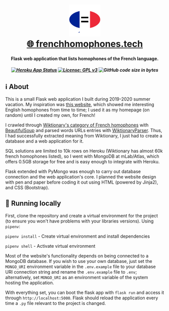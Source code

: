 <h1 align="center">
  	<a href="http://www.frenchhomophones.tech">
		<img src=".github/FrenchHomophonesIcon.png" width=20%">
		<br/>
	 	🌐 frenchhomophones.tech</a>
</h1>

<h4 align="center">
	Flask web application that lists homophones of the French language.
</h4>

<h5 align="center">

[![Heroku App Status](https://heroku-shields.herokuapp.com/frenchhomophones)](https://inmetbot.herokuapp.com) [![License: GPL v3](https://img.shields.io/badge/License-GPLv3-orange.svg)](https://www.gnu.org/licenses/gpl-3.0) ![GitHub code size in bytes](https://img.shields.io/github/repo-size/atilioa/frenchhomophones)

</h5>

## ℹ About

This is a small Flask web application I built during 2019-2020 summer vacation.
My inspiration was <a href="https://www.homophone.com/">this website</a>, which showed me interesting English homophones from time to time; I used it as my homepage (on random) until I created my own, for French!

I crawled through <a href ="https://en.wiktionary.org/w/index.php?title=Category:French_terms_with_homophones">Wiktionary's category of French homophones</a> with <a href="https://pypi.org/project/beautifulsoup4/">BeautifulSoup</a> and parsed words URLs entries with <a href="https://pypi.org/project/wiktionaryparser/">WiktionaryParser</a>. Thus, I had successfully extracted meaning from Wiktionary, I just had to create a database and a web application for it.

SQL solutions are limited to 10k rows on Heroku (Wiktionary has almost 60k french homophones listed), so I went with MongoDB at mLab/Atlas, which offers 0.5GB storage for free and is easy enough to integrate with Heroku.

Flask extended with PyMongo was enough to carry out database connection and the web application's core. I planned the website design with pen and paper before coding it out using HTML (powered by Jinja2), and CSS (Bootstrap).

## 🏡 Running locally

First, clone the repository and create a virtual environment for the project (to ensure you won't have problems with your libraries versions). Using `pipenv`:

`pipenv install` - Create virtual environment and install dependencies

`pipenv shell` - Activate virtual environment

Most of the website's functionality depends on being connected to a MongoDB database. If you wish to use your own database, just set the `MONGO_URI` environment variable in the `.env.example` file to your database URI connection string and rename the `.env.example` file to `.env`; alternatively, set `MONGO_URI` as an environment variable of the system hosting the application.

With everything set, you can boot the flask app with `flask run` and access it through `http://localhost:5000`. Flask should reload the application every time a `.py` file relevant to the project is changed.
